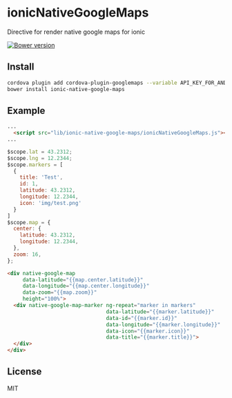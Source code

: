 # ionicNativeGoogleMaps
Directive for render native google maps for ionic

[![Bower version](https://badge.fury.io/bo/ionic-native-google-maps.svg)](https://github.com/null-none/ionic-native-google-maps)

## Install

```bash
cordova plugin add cordova-plugin-googlemaps --variable API_KEY_FOR_ANDROID="YOUR_ANDROID_API_KEY_IS_HERE" --variable API_KEY_FOR_IOS="YOUR_IOS_API_KEY_IS_HERE"
bower install ionic-native-google-maps
```

## Example

```html
...
  <script src="lib/ionic-native-google-maps/ionicNativeGoogleMaps.js"></script>
...

```


```js
$scope.lat = 43.2312;
$scope.lng = 12.2344;
$scope.markers = [
  {
    title: 'Test',
    id: 1,
    latitude: 43.2312,
    longitude: 12.2344,
    icon: 'img/test.png'
  }
]
$scope.map = {
  center: {
    latitude: 43.2312,
    longitude: 12.2344,
  },
  zoom: 16,
};
```

```html
<div native-google-map
     data-latitude="{{map.center.latitude}}"
     data-longitude="{{map.center.longitude}}"
     data-zoom="{{map.zoom}}"
     height="100%">
  <div native-google-map-marker ng-repeat="marker in markers"
                                data-latitude="{{marker.latitude}}"
                                data-id="{{marker.id}}"
                                data-longitude="{{marker.longitude}}"
                                data-icon="{{marker.icon}}"
                                data-title="{{marker.title}}">
  </div>
</div>
```

## License
MIT
